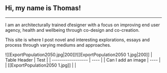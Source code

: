 ## Hi, my name is Thomas!

---

I am an architecturally trained d!esigner with a focus on improving end user agency, health and wellbeing through co-design and co-creation. 

This site is where I post novel and interesting explorations, essays and process through varying mediums and approaches. 



![[ExportPopulation2050.jpg\|200]]![[ExportPopulation2050 1.jpg|200]]
| Table Header       | Test |
| ------------------ | ---- |
| Can I add an image | ---- |
| [[ExportPopulation2050 1.jpg]]                   |      |
